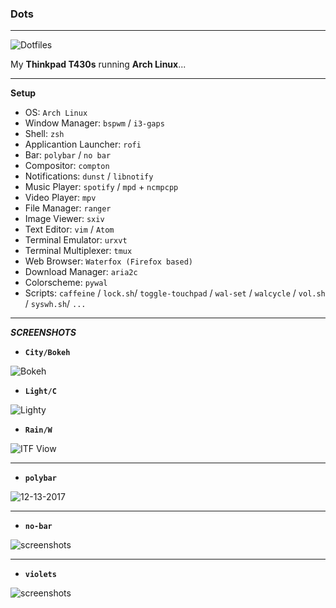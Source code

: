 ### Dots

-------


![Dotfiles](https://raw.githubusercontent.com/xmiah0906/dots/master/scrot/tux.jpg "My-Dots")

My **Thinkpad T430s** running **Arch Linux**...

---------------

**Setup**

+ OS: `Arch Linux`
+ Window Manager: `bspwm` / `i3-gaps`
+ Shell: `zsh`
+ Applicantion Launcher: `rofi`
+ Bar: `polybar` / `no bar`
+ Compositor: `compton`
+ Notifications: `dunst` / `libnotify`
+ Music Player: `spotify` / `mpd` + `ncmpcpp`
+ Video Player: `mpv`
+ File Manager: `ranger`
+ Image Viewer: `sxiv`
+ Text Editor: `vim` / `Atom`
+ Terminal Emulator: `urxvt`
+ Terminal Multiplexer: `tmux`
+ Web Browser: `Waterfox (Firefox based)`
+ Download Manager: `aria2c`
+ Colorscheme: `pywal`
+ Scripts: `caffeine` / `lock.sh`/ `toggle-touchpad` / `wal-set` / `walcycle` / `vol.sh` / `syswh.sh`/ `...`
--------------------
***SCREENSHOTS***

* **`City/Bokeh`**

![Bokeh](https://u.teknik.io/yNJWa.png "Sad City/P")

* **`Light/C`**  

![Lighty](https://u.teknik.io/S3Ie7.png "Lighty shots")
* **`Rain/W`**

![ITF
Viow](https://raw.githubusercontent.com/xmiah0906/dots/master/scrot/rainw.png "Rain-W last day year")

-----------

* **`polybar`**


![12-13-2017](https://raw.githubusercontent.com/xmiah0906/dots/master/scrot/2017-12-23-08-39-48.png "Polybar 12-23-2017")

------------

* **`no-bar`**

![screenshots](https://raw.githubusercontent.com/xmiah0906/dots/master/scrot/2017-12-08-08-13-43.png "Screenshots 12-08-2017")

-----------

* **`violets`**

![screenshots](https://raw.githubusercontent.com/xmiah0906/dots/master/scrot/gentoo-violets-polybar.png "ck Gentoo 09-25-2017")
